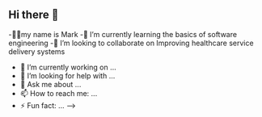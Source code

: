 ## Hi there 👋

-🙋‍♂my name is Mark
-🌱 I’m currently learning the basics of software engineering
-👯 I’m looking to collaborate on Improving healthcare service delivery systems
- 🔭 I’m currently working on ...
- 🤔 I’m looking for help with ...
- 💬 Ask me about ...
- 📫 How to reach me: ...
- ⚡ Fun fact: ...
-->
